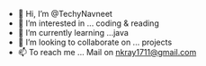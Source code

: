 - 👋 Hi, I’m @TechyNavneet
- 👀 I’m interested in ... coding & reading
- 🌱 I’m currently learning ...java
- 💞️ I’m looking to collaborate on ... projects
- 📫 To reach me ... Mail on nkray1711@gmail.com

<!---
TechyNavneet/TechyNavneet is a ✨ special ✨ repository because its `README.md` (this file) appears on your GitHub profile.
You can click the Preview link to take a look at your changes.
--->
